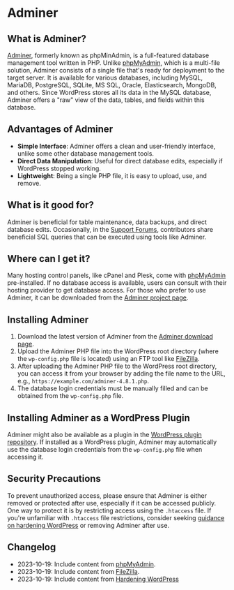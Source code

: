 # Adminer

## What is Adminer?

[Adminer](https://www.adminer.org/), formerly known as phpMinAdmin, is a full-featured database management tool written in PHP. Unlike [phpMyAdmin](https://developer.wordpress.org/advanced-administration/upgrade/phpmyadmin/), which is a multi-file solution, Adminer consists of a single file that's ready for deployment to the target server. It is available for various databases, including MySQL, MariaDB, PostgreSQL, SQLite, MS SQL, Oracle, Elasticsearch, MongoDB, and others. Since WordPress stores all its data in the MySQL database, Adminer offers a "raw" view of the data, tables, and fields within this database.

## Advantages of Adminer

- **Simple Interface**: Adminer offers a clean and user-friendly interface, unlike some other database management tools.
- **Direct Data Manipulation**: Useful for direct database edits, especially if WordPress stopped working.
- **Lightweight**: Being a single PHP file, it is easy to upload, use, and remove.

## What is it good for?

Adminer is beneficial for table maintenance, data backups, and direct database edits. Occasionally, in the [Support Forums](https://wordpress.org/support/welcome/#asking-for-support), contributors share beneficial SQL queries that can be executed using tools like Adminer.

## Where can I get it?

Many hosting control panels, like cPanel and Plesk, come with [phpMyAdmin](https://developer.wordpress.org/advanced-administration/upgrade/phpmyadmin/) pre-installed. If no database access is available, users can consult with their hosting provider to get database access.
For those who prefer to use Adminer, it can be downloaded from the [Adminer project page](https://www.adminer.org/).

## Installing Adminer

1. Download the latest version of Adminer from the [Adminer download page](https://www.adminer.org/en/#download).
2. Upload the Adminer PHP file into the WordPress root directory (where the `wp-config.php` file is located) using an FTP tool like [FileZilla](https://wordpress.org/documentation/article/using-filezilla/).
3. After uploading the Adminer PHP file to the WordPress root directory, you can access it from your browser by adding the file name to the URL, e.g., `https://example.com/adminer-4.8.1.php`.
4. The database login credentials must be manually filled and can be obtained from the `wp-config.php` file.

## Installing Adminer as a WordPress Plugin

Adminer might also be available as a plugin in the [WordPress plugin repository](https://wordpress.org/plugins/search/database+adminer/). If installed as a WordPress plugin, Adminer may automatically use the database login credentials from the `wp-config.php` file when accessing it.

## Security Precautions

To prevent unauthorized access, please ensure that Adminer is either removed or protected after use, especially if it can be accessed publicly. One way to protect it is by restricting access using the `.htaccess` file. If you're unfamiliar with `.htaccess` file restrictions, consider seeking [guidance on hardening WordPress](https://wordpress.org/documentation/article/hardening-wordpress/) or removing Adminer after use.

## Changelog

- 2023-10-19: Include content from [phpMyAdmin](https://wordpress.org/documentation/article/phpmyadmin/).
- 2023-10-19: Include content from [FileZilla](https://wordpress.org/documentation/article/using-filezilla/).
- 2023-10-19: Include content from [Hardening WordPress](https://wordpress.org/documentation/article/hardening-wordpress/)
